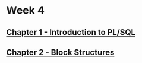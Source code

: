 # Week 4

## [Chapter 1 - Introduction to PL/SQL](introduction-to-plsql)

## [Chapter 2 - Block Structures](basic-plsql-block-structures)
